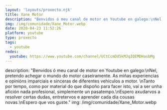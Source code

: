 ```yaml
---
layout: 'layouts/proxecto.njk'
title: Xane Motor
description: "Benvidos ó meu canal de motor en Youtube en galego:\nNel, pretendo achegar o mundo do motor caseiramente. As miñas experiencias e opinións imparciais e sinceras de diferentes vehículos a motor. \nTanto por tempo, como por material do que dispoño para facer isto, vai a ser unha afición nada profesional, simplemente un pasatempo.\nEspero axudarvos a resolver certas dudas, entretervos e aprender cada día cousas novas.\nEspero que vos guste."
img: /img/comunidade/Xane_Motor.webp
date: 2020-04-23 11:52:26
platform: youtube
type: proxecto
tags:
  - youtube
redes:
  youtube: https://www.youtube.com/channel/UCtCcmDd5kMJqIQEMDHasbMg
---
```

description: "Benvidos ó meu canal de motor en Youtube en galego:\nNel, pretendo achegar o mundo do motor caseiramente. As miñas experiencias e opinións imparciais e sinceras de diferentes vehículos a motor. \nTanto por tempo, como por material do que dispoño para facer isto, vai a ser unha afición nada profesional, simplemente un pasatempo.\nEspero axudarvos a resolver certas dudas, entretervos e aprender cada día cousas novas.\nEspero que vos guste."
img: /img/comunidade/Xane_Motor.webp
